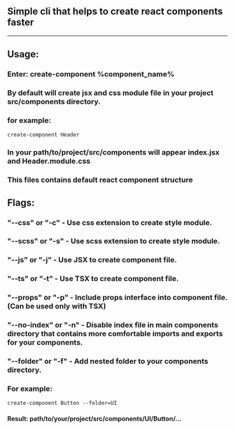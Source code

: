 ## Simple cli that helps to create react components faster

<hr>

## Usage:

### Enter: create-component %component_name%

### By default will create jsx and css module file in your project src/components directory.

### for example:

```
create-component Header
```

### In your path/to/project/src/components will appear index.jsx and Header.module.css

### This files contains default react component structure

## Flags:

### "--css" or "-c" - Use css extension to create style module.

### "--scss" or "-s" - Use scss extension to create style module.

### "--js" or "-j" - Use JSX to create component file.

### "--ts" or "-t" - Use TSX to create component file.

### "--props" or "-p" - Include props interface into component file. (Can be used only with TSX)

### "--no-index" or "-n" - Disable index file in main components directory that contains more comfortable imports and exports for your components.

### "--folder" or "-f" - Add nested folder to your components directory.

### For example:

```
create-component Button --folder=UI
```

#### Result: path/to/your/project/src/components/UI/Button/...
